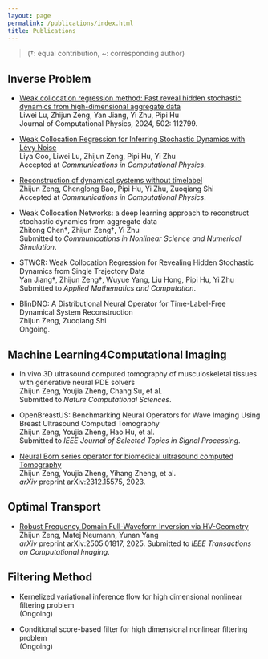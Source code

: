 ```yaml
---
layout: page
permalink: /publications/index.html
title: Publications
---
```

> (†: equal contribution, ~: corresponding author)

## Inverse Problem

- [Weak collocation regression method: Fast reveal hidden stochastic dynamics from high-dimensional aggregate data](https://www.sciencedirect.com/science/article/abs/pii/S0021999124000482)<br>
  Liwei Lu, Zhijun Zeng, Yan Jiang, Yi Zhu, Pipi Hu<br>
  Journal of Computational Physics, 2024, 502: 112799.

- [Weak Collocation Regression for Inferring Stochastic Dynamics with Lévy Noise](https://arxiv.org/abs/2403.08292)<br>
  Liya Goo, Liwei Lu, Zhijun Zeng, Pipi Hu, Yi Zhu<br>
  Accepted at *Communications in Computational Physics*.

- [Reconstruction of dynamical systems without timelabel](https://arxiv.org/abs/2312.04038)<br>
  Zhijun Zeng, Chenglong Bao, Pipi Hu, Yi Zhu, Zuoqiang Shi<br>
  Accepted at *Communications in Computational Physics*.

- Weak Collocation Networks: a deep learning approach to reconstruct stochastic dynamics from aggregate data<br>
  Zhitong Chen†, Zhijun Zeng†, Yi Zhu<br>
  Submitted to *Communications in Nonlinear Science and Numerical Simulation*.

- STWCR: Weak Collocation Regression for Revealing Hidden Stochastic Dynamics from Single Trajectory Data<br>
  Yan Jiang†, Zhijun Zeng†, Wuyue Yang, Liu Hong, Pipi Hu, Yi Zhu<br>
  Submitted to *Applied Mathematics and Computation*.

- BlinDNO: A Distributional Neural Operator for Time-Label-Free Dynamical System Reconstruction<br>
  Zhijun Zeng, Zuoqiang Shi<br>
  Ongoing.

## Machine Learning4Computational Imaging

- In vivo 3D ultrasound computed tomography of musculoskeletal tissues with generative neural PDE solvers<br>
  Zhijun Zeng, Youjia Zheng, Chang Su, et al.<br>
  Submitted to *Nature Computational Sciences*.

- OpenBreastUS: Benchmarking Neural Operators for Wave Imaging Using Breast Ultrasound Computed Tomography<br>
  Zhijun Zeng, Youjia Zheng, Hao Hu, et al.<br>
  Submitted to *IEEE Journal of Selected Topics in Signal Processing*.

- [Neural Born series operator for biomedical ultrasound computed Tomography](https://arxiv.org/abs/2312.15575)<br>
  Zhijun Zeng, Youjia Zheng, Yihang Zheng, et al.<br>
  *arXiv* preprint arXiv:2312.15575, 2023.

## Optimal Transport

- [Robust Frequency Domain Full-Waveform Inversion via HV-Geometry](https://arxiv.org/abs/2505.01817)<br>
  Zhijun Zeng, Matej Neumann, Yunan Yang<br>
  *arXiv* preprint arXiv:2505.01817, 2025. Submitted to *IEEE Transactions on Computational Imaging*.

## Filtering Method

- Kernelized variational inference flow for high dimensional nonlinear filtering problem<br>
  (Ongoing)

- Conditional score-based filter for high dimensional nonlinear filtering problem<br>
  (Ongoing)




